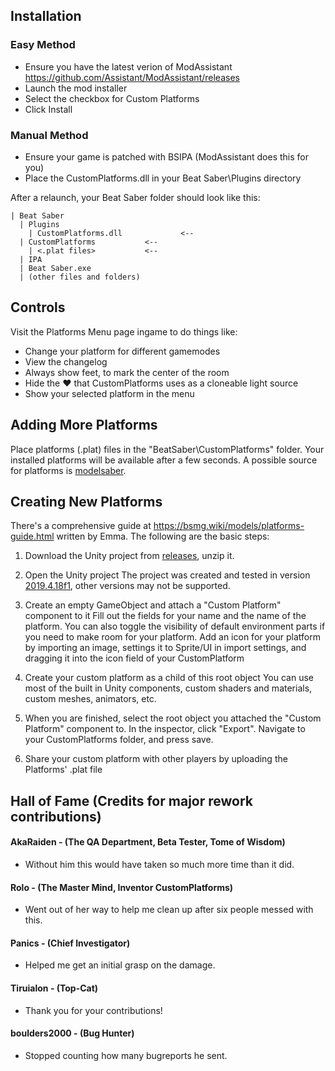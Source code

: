 ## Installation
### Easy Method

* Ensure you have the latest verion of ModAssistant https://github.com/Assistant/ModAssistant/releases
* Launch the mod installer
* Select the checkbox for Custom Platforms
* Click Install
### Manual Method

* Ensure your game is patched with BSIPA (ModAssistant does this for you)
* Place the CustomPlatforms.dll in your Beat Saber\Plugins directory

After a relaunch, your Beat Saber folder should look like this:

```
| Beat Saber
  | Plugins
    | CustomPlatforms.dll             <-- 
  | CustomPlatforms		      <--
    | <.plat files>		      <--
  | IPA
  | Beat Saber.exe
  | (other files and folders)
```

## Controls

Visit the Platforms Menu page ingame to do things like:
* Change your platform for different gamemodes
* View the changelog
* Always show feet, to mark the center of the room
* Hide the :heart: that CustomPlatforms uses as a cloneable light source
* Show your selected platform in the menu

## Adding More Platforms

Place platforms (.plat) files in the "BeatSaber\CustomPlatforms" folder.
Your installed platforms will be available after a few seconds.
A possible source for platforms is [modelsaber](https://modelsaber.com/Platforms/?pc).

## Creating New Platforms

There's a comprehensive guide at https://bsmg.wiki/models/platforms-guide.html written by Emma.
The following are the basic steps:

1. Download the Unity project from [releases](https://github.com/affederaffe/CustomPlatforms/releases/latest), unzip it.

2. Open the Unity project
The project was created and tested in version [2019.4.18f1](https://unity3d.com/get-unity/download/archive), other versions may not be supported.

3. Create an empty GameObject and attach a "Custom Platform" component to it
Fill out the fields for your name and the name of the platform.  You can also toggle the visibility of default environment parts if you need to make room for your platform.
Add an icon for your platform by importing an image, settings it to Sprite/UI in import settings, and dragging it into the icon field of your CustomPlatform

4. Create your custom platform as a child of this root object
You can use most of the built in Unity components, custom shaders and materials, custom meshes, animators, etc.

1. When you are finished, select the root object you attached the "Custom Platform" component to.
In the inspector, click "Export". Navigate to your CustomPlatforms folder, and press save.

6. Share your custom platform with other players by uploading the Platforms' .plat file

## Hall of Fame (Credits for major rework contributions)
#### AkaRaiden - (The QA Department, Beta Tester, Tome of Wisdom)
  - Without him this would have taken so much more time than it did.

#### Rolo - (The Master Mind, Inventor CustomPlatforms)
  - Went out of her way to help me clean up after six people messed with this.

#### Panics - (Chief Investigator)
  - Helped me get an initial grasp on the damage.

#### Tiruialon - (Top-Cat)
  - Thank you for your contributions!
 
#### boulders2000 - (Bug Hunter)
  - Stopped counting how many bugreports he sent.
